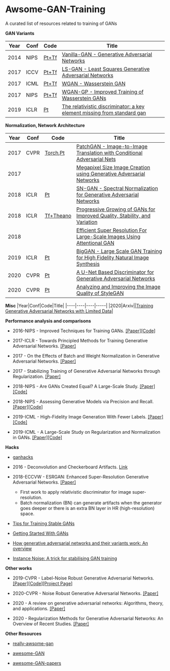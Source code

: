 # Awsome-GAN-Training
A curated list of resources related to training of GANs


**GAN Variants**

|Year|Conf|Code|Title|
|----|----|----|-----|
|2014|NIPS|[Pt+Tf](https://github.com/wiseodd/generative-models)|[Vanilla-GAN - Generative Adversarial Networks](https://arxiv.org/abs/1611.04076v2)|
|2017|ICCV|[Pt+Tf](https://github.com/wiseodd/generative-models)|[LS-GAN - Least Squares Generative Adversarial Networks](https://arxiv.org/abs/1611.04076v2)|
|2017|ICML|[Pt+Tf](https://github.com/wiseodd/generative-models)|[WGAN - Wasserstein GAN](https://arxiv.org/abs/1701.07875)|
|2017|NIPS|[Pt+Tf](https://github.com/wiseodd/generative-models)|[WGAN-GP - Improved Training of Wasserstein GANs](https://arxiv.org/abs/1704.00028)|
|2019|ICLR|[Pt](https://github.com/AlexiaJM/RelativisticGAN)|[The relativistic discriminator: a key element missing from standard gan](https://openreview.net/forum?id=S1erHoR5t7&noteId=S1erHoR5t7)|

**Normalization, Network Architecture**

|Year|Conf|Code|Title|
|----|----|----|-----|
|2017|CVPR|[Torch](https://github.com/phillipi/pix2pix),[Pt](https://github.com/junyanz/pytorch-CycleGAN-and-pix2pix)|[PatchGAN - Image-to-Image Translation with Conditional Adversarial Nets](https://arxiv.org/abs/1611.07004)|
|2017|||[Megapixel Size Image Creation using Generative Adversarial Networks](https://arxiv.org/abs/1706.00082)|
|2018|ICLR|[Pt](https://github.com/godisboy/SN-GAN)|[SN-GAN - Spectral Normalization for Generative Adversarial Networks](https://arxiv.org/abs/1802.05957)|
|2018|ICLR|[Tf+Theano](https://github.com/tkarras/progressive_growing_of_gans)|[Progressive Growing of GANs for Improved Quality, Stability, and Variation](https://arxiv.org/abs/1710.10196)|
|2018|||[Efficient Super Resolution For Large-Scale Images Using Attentional GAN](https://arxiv.org/pdf/1812.04821.pdf)|
|2019|ICLR|[Pt](https://github.com/ajbrock/BigGAN-PyTorch)|[BigGAN - Large Scale GAN Training for High Fidelity Natural Image Synthesis](https://arxiv.org/abs/1809.11096)|
|2020|CVPR|[Pt](https://github.com/lucidrains/unet-stylegan2)|[A U-Net Based Discriminator for Generative Adversarial Networks](https://arxiv.org/abs/2002.12655)
|2020|CVPR|[Pt](https://github.com/lucidrains/stylegan2-pytorch)|[Analyzing and Improving the Image Quality of StyleGAN](https://arxiv.org/abs/1912.04958)

**Misc**
|Year|Conf|Code|Title|
|----|----|----|-----|
|2020|Arxiv||[Training Generative Adversarial Networks with Limited Data](https://arxiv.org/abs/2006.06676)|

**Performance analysis and comparisons**

+ 2016-NIPS - Improved Techniques for Training GANs. [[Paper]](https://papers.nips.cc/paper/6125-improved-techniques-for-training-gans)[[Code]](https://github.com/Sleepychord/ImprovedGAN-pytorch)

+ 2017-ICLR - Towards Principled Methods for Training Generative Adversarial Networks. [[Paper]](https://arxiv.org/abs/1701.04862)

+ 2017 - On the Effects of Batch and Weight Normalization in Generative Adversarial Networks. [[Paper]](https://arxiv.org/abs/1704.03971)

+ 2017 - Stabilizing Training of Generative Adversarial Networks through Regularization. [[Paper]](https://arxiv.org/abs/1705.09367)

+ 2018-NIPS - Are GANs Created Equal? A Large-Scale Study. [[Paper]](https://arxiv.org/abs/1711.10337)[[Code]](https://github.com/google/compare_gan)

+ 2018-NIPS - Assessing Generative Models via Precision and Recall. [[Paper]](https://arxiv.org/abs/1806.00035)[[Code]](https://github.com/google/compare_gan)

+ 2019-ICML - High-Fidelity Image Generation With Fewer Labels. [[Paper]](https://arxiv.org/abs/1903.02271)[[Code]](https://github.com/google/compare_gan)

+ 2019-ICML - A Large-Scale Study on Regularization and Normalization in GANs. [[Paper]](https://arxiv.org/pdf/1807.04720.pdf)[[Code]](https://github.com/google/compare_gan)

**Hacks**

+ [ganhacks](https://github.com/soumith/ganhacks)

+ 2016 - Deconvolution and Checkerboard Artifacts. [Link](https://distill.pub/2016/deconv-checkerboard/)

+ 2018-ECCVW - ESRGAN: Enhanced Super-Resolution Generative Adversarial Networks. [[Paper]](https://arxiv.org/pdf/1809.00219.pdf) 
  - First work to apply relativistic discriminator for image super-resolution. 
  - Batch normalization (BN) can generate artifacts when the generator goes deeper or there is an extra BN layer in HR (high-resolution) space.
  
+ [Tips for Training Stable GANs](https://machinelearningmastery.com/how-to-train-stable-generative-adversarial-networks/)

+ [Getting Started With GANs](https://machinelearningmastery.com/resources-for-getting-started-with-generative-adversarial-networks/)

+ [How generative adversarial networks and their variants work: An overview](https://arxiv.org/abs/1711.05914v9)

+ [Instance Noise: A trick for stabilising GAN training](https://www.inference.vc/instance-noise-a-trick-for-stabilising-gan-training/)

**Other works**

+ 2019-CVPR - Label-Noise Robust Generative Adversarial Networks. [[Paper]](https://arxiv.org/abs/1811.11165)[[Code]](https://github.com/takuhirok/rGAN/)[[Project Page]](https://takuhirok.github.io/rGAN/)

+ 2020-CVPR - Noise Robust Generative Adversarial Networks. [[Paper]](http://openaccess.thecvf.com/content_CVPR_2020/papers/Kaneko_Noise_Robust_Generative_Adversarial_Networks_CVPR_2020_paper.pdf)

+ 2020 - A review on generative adversarial networks: Algorithms, theory, and applications. [[Paper]](https://arxiv.org/abs/2001.06937)

+ 2020 - Regularization Methods for Generative Adversarial Networks: An Overview of Recent Studies. [[Paper]](https://arxiv.org/pdf/2005.09165.pdf)


**Other Resources**

+ [really-awsome-gan](https://github.com/nightrome/really-awesome-gan)

+ [awesome-GAN](https://github.com/Faldict/awesome-GAN)

+ [awesome-GAN-papers](https://github.com/ChanChiChoi/awesome-GAN-papers)
